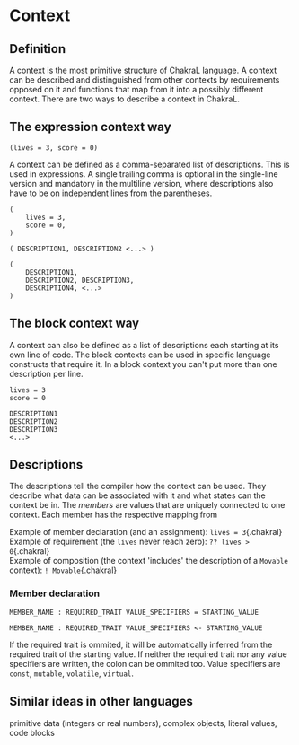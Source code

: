 # Context

## Definition

A context is the most primitive structure of ChakraL language. A context can be described and distinguished from other contexts by requirements opposed on it and functions that map from it into a possibly different context. There are two ways to describe a context in ChakraL.

## The expression context way
 
```{.chakral caption="Example"}
(lives = 3, score = 0)
```

A context can be defined as a comma-separated list of descriptions. This is used in expressions. A single trailing comma is optional in the single-line version and mandatory in the multiline version, where descriptions also have to be on independent lines from the parentheses.
 
```{.chakral caption="Example"}
(
    lives = 3,
    score = 0,
)
```
 
```{.chakralspec caption="Single-line usage"}
( DESCRIPTION1, DESCRIPTION2 <...> )
```

```{.chakralspec caption="Multi-line usage"}
(
    DESCRIPTION1,
    DESCRIPTION2, DESCRIPTION3,
    DESCRIPTION4, <...>
)
```

## The block context way

A context can also be defined as a list of descriptions each starting at its own line of code. The block contexts can be used in specific language constructs that require it. In a block context you can't put more than one description per line.

```{.chakral caption="Example"}
lives = 3
score = 0
```
 
```{.chakralspec caption="Multi-line usage"}
DESCRIPTION1
DESCRIPTION2
DESCRIPTION3
<...>
```

## Descriptions
The descriptions tell the compiler how the context can be used. They describe what data can be associated with it and what states can the context be in. The *members* are values that are uniquely connected to one context. Each member has the respective mapping from 

Example of member declaration (and an assignment): `lives = 3`{.chakral}  
Example of requirement (the `lives` never reach zero): `?? lives > 0`{.chakral}  
Example of composition (the context 'includes' the description of a `Movable` context): `! Movable`{.chakral}

### Member declaration
```{caption="Usage (reference variable)"}
MEMBER_NAME : REQUIRED_TRAIT VALUE_SPECIFIERS = STARTING_VALUE 
```
```{caption="Usage (poiter variable)"}
MEMBER_NAME : REQUIRED_TRAIT VALUE_SPECIFIERS <- STARTING_VALUE 
```

If the required trait is ommited, it will be automatically inferred from the required trait of the starting value. If neither the required trait nor any value specifiers are written, the colon can be ommited too.
Value specifiers are `const`, `mutable`, `volatile`, `virtual`.

## Similar ideas in other languages
primitive data (integers or real numbers), complex objects, literal values, code blocks